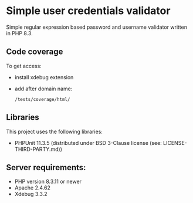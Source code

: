 # Simple user credentials validator
Simple regular expression based password and username validator written in PHP 8.3.

## Code coverage
To get access:
- install xdebug extension
- add after domain name:

    ``
        /tests/coverage/html/
    ``

## Libraries
This project uses the following libraries:
- PHPUnit 11.3.5 (distributed under BSD 3-Clause license (see: LICENSE-THIRD-PARTY.md))

## Server requirements:
- PHP version 8.3.11 or newer
- Apache 2.4.62
- Xdebug 3.3.2


